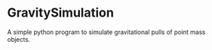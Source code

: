 # GravitySimulation
A simple python program to simulate gravitational pulls of point mass objects. 

